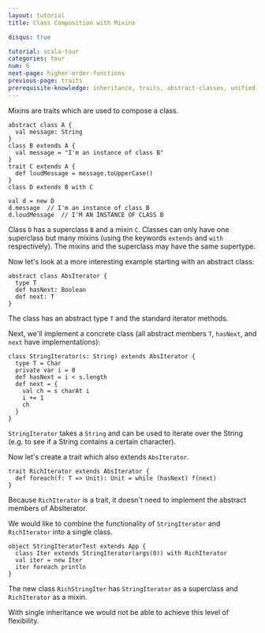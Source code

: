 ```yaml
---
layout: tutorial
title: Class Composition with Mixins

disqus: true

tutorial: scala-tour
categories: tour
num: 6
next-page: higher-order-functions
previous-page: traits
prerequisite-knowledge: inheritance, traits, abstract-classes, unified-types
---
```

Mixins are traits which are used to compose a class.

```tut
abstract class A {
  val message: String
}
class B extends A {
  val message = "I'm an instance of class B"
}
trait C extends A {
  def loudMessage = message.toUpperCase()
}
class D extends B with C

val d = new D
d.message  // I'm an instance of class B
d.loudMessage  // I'M AN INSTANCE OF CLASS B
```
Class `D` has a superclass `B` and a mixin `C`. Classes can only have one superclass but many mixins (using the keywords `extends` and `with` respectively). The mixins and the superclass may have the same supertype.

Now let's look at a more interesting example starting with an abstract class:

```tut
abstract class AbsIterator {
  type T
  def hasNext: Boolean
  def next: T
}
```
The class has an abstract type `T` and the standard iterator methods.

Next, we'll implement a concrete class (all abstract members `T`, `hasNext`, and `next` have implementations):

```tut
class StringIterator(s: String) extends AbsIterator {
  type T = Char
  private var i = 0
  def hasNext = i < s.length
  def next = {
    val ch = s charAt i
    i += 1
    ch
  }
}
```
`StringIterator` takes a `String` and can be used to iterate over the String (e.g. to see if a String contains a certain character).

Now let's create a trait which also extends `AbsIterator`.

```tut
trait RichIterator extends AbsIterator {
  def foreach(f: T => Unit): Unit = while (hasNext) f(next)
}
```
Because `RichIterator` is a trait, it doesn't need to implement the abstract members of AbsIterator.

We would like to combine the functionality of `StringIterator` and `RichIterator` into a single class.

```tut
object StringIteratorTest extends App {
  class Iter extends StringIterator(args(0)) with RichIterator
  val iter = new Iter
  iter foreach println
}
```
The new class `RichStringIter` has `StringIterator` as a superclass and `RichIterator` as a mixin.

With single inheritance we would not be able to achieve this level of flexibility.
